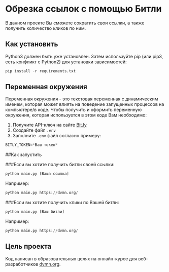 # Обрезка ссылок с помощью Битли
В данном проекте Вы сможете сократить свои ссылки, а также получить количество кликов по ним.

## Как установить
Python3 должен быть уже установлен. Затем используйте pip (или pip3, есть конфликт с Python2) для установки зависимостей:

```python
pip install -r requirements.txt
```

## Переменная окружения

Переменная окружения - это текстовая переменная с динамическим именем, которая может влиять на поведение запущенных процессов на компьютере/в коде.
Чтобы получить и оформить переменную окружения, которая используется в этом коде Вам необходимо:
1. Получите API-ключ на сайте [Bit.ly](https://bitly.com/)
2. Создайте файл `.env`
3. Заполните `.env` файл согласно примеру:

```python
BITLY_TOKEN=*Ваш токен*
```

##Как запустить

###Если вы хотите получить битли своей ссылки:

```python 
python main.py [Ваша ссылка]
```

Например:

```python 
python main.py https://dvmn.org/
```

###Если вы хотите получить клики по Вашей битли:

```python
python main.py [Ваш битли]
```

Например:

```python
python main.py https://dvmn.org/
```

## Цель проекта
Код написан в образовательных целях на онлайн-курсе для веб-разработчиков [dvmn.org](https://dvmn.org/).
